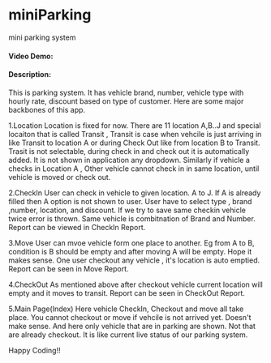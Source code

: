 # miniParking
mini parking system
#### Video Demo:  <URL HERE>
#### Description:
This is parking system. It has vehicle brand, number, vehicle type with hourly rate, 
discount based on type of customer. Here are some major backbones of this app.

1.Location
Location is fixed for now. There are 11 location A,B..J and special locaiton that is called
Transit , Transit is case when vehcile is just arriving in like Transit to location A or during 
Check Out like from location B to Transit. Trasit is not selectable, during check in and check out 
it is automatically added. It is not shown in application any dropdown. Similarly if vehicle a 
checks in Location A , Other vehicle cannot check in in same location, until vehicle is moved or 
check out.


2.CheckIn
User can check in vehicle to given location. A to J. If A is already filled then A option is not 
shown to user. User have to select type , brand ,number, location, and discount. If we try to 
save same checkin vehicle twice error is thrown. Same vehicle is combitnation of Brand and Number.
Report can be viewed in CheckIn Report.

3.Move
User can mvoe vehicle form one place to another. Eg from A to B, condition is B should be empty
and after moving A will be empty. Hope it makes sense. One user checkout any vehicle , it's 
location is auto emptied.
Report can be seen in Move Report.

4.CheckOut
As mentioned above after checkout vehicle current location will empty and it moves to transit.
Report can be seen in CheckOut Report.

5.Main Page(Index)
Here vehicle CheckIn, Checkout and move all take place. You cannot checkout or move if vehcile is
not arrived yet. Doesn't make sense. And here only vehicle that are in parking are shown. Not that 
are already checkout. It is like current live status of our parking system.

Happy Coding!!


